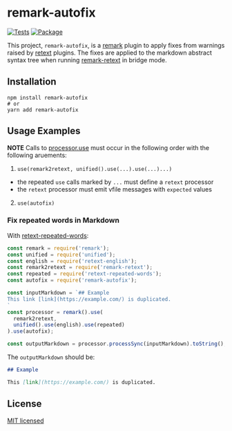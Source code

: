 # remark-autofix

[![Tests](https://github.com/tvquizphd/remark-autofix/workflows/Node.js%20CI/badge.svg)](https://github.com/tvquizphd/remark-autofix/actions?query=workflow%3A%22Node.js+CI%22)
[![Package](https://github.com/tvquizphd/remark-autofix/workflows/Node.js%20Package/badge.svg)](https://github.com/tvquizphd/remark-autofix/actions?query=workflow%3A%22Node.js+Package%22)

This project, `remark-autofix`, is a [remark](https://github.com/remarkjs/remark) plugin
to apply fixes from warnings raised by [retext](https://github.com/retextjs/retext) plugins.
The fixes are applied to the markdown abstract syntax tree when running
[remark-retext](https://github.com/remarkjs/remark-retext) in bridge mode.

## Installation

```shell
npm install remark-autofix
# or
yarn add remark-autofix
```

## Usage Examples

**NOTE** Calls to [processor.use](https://github.com/unifiedjs/unified#processoruseplugin-options)
must occur in the following order with the following aruements:

1. `use(remark2retext, unified().use(...).use(...)...)`
  - the repeated `use` calls marked by `...` must define a `retext` processor
  - the `retext` processor must emit vfile messages with `expected` values
2. `use(autofix)`


### Fix repeated words in Markdown

With [retext-repeated-words](https://github.com/retextjs/retext-repeated-words):

```js
const remark = require('remark');
const unified = require('unified');
const english = require('retext-english');
const remark2retext = require('remark-retext');
const repeated = require('retext-repeated-words');
const autofix = require('remark-autofix');

const inputMarkdown = `## Example
This link [link](https://example.com/) is duplicated.
`
const processor = remark().use(
  remark2retext,
  unified().use(english).use(repeated)
).use(autofix);

const outputMarkdown = processor.processSync(inputMarkdown).toString();
```

The `outputMarkdown` should be:

```md
## Example

This [link](https://example.com/) is duplicated.

```

## License

[MIT licensed](./LICENSE)
